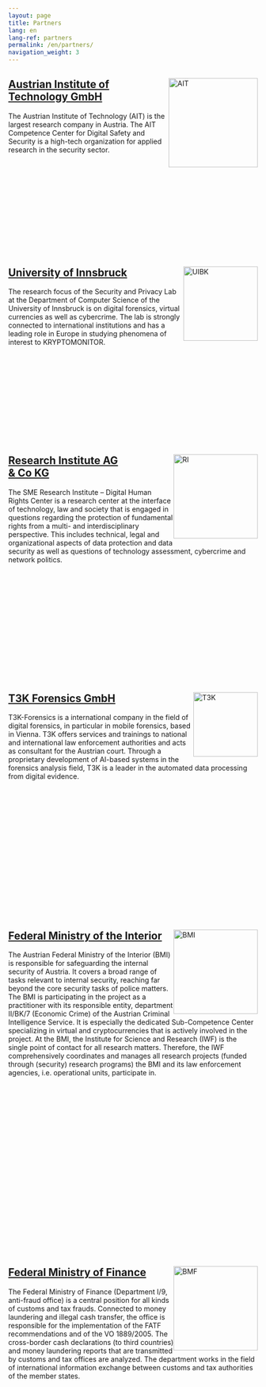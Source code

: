 ```yaml
---
layout: page
title: Partners
lang: en
lang-ref: partners
permalink: /en/partners/
navigation_weight: 3
---
```


<div class="row">
	<div class="col s12 m8 l6">
		<div class = "card-panel"  style="height:350px">
			<img style="float: right;" src="{{ site.url }}/img/ait_logo_ohne_claim_c1_rgb.jpg" alt="AIT" width="180"/>
			<h2><a href="http://www.ait.ac.at">Austrian Institute of Technology GmbH</a></h2>
			The Austrian Institute of Technology (AIT) is the largest research company in Austria. The AIT Competence Center for Digital Safety and Security is a high-tech organization for applied research in the security sector.
	    </div>
	</div>
	<div class="col s12 m8 l6">
		<div class = "card-panel"  style="height:350px">
			<img style="float: right;" src="{{ site.url }}/img/universitaet-innsbruck-logo-rgb-farbe.png" alt="UIBK" width="150"/>
			<h2><a href="http://informationsecurity.uibk.ac.at/">University of Innsbruck</a></h2>
			The research focus of the Security and Privacy Lab at the Department of Computer Science of the University of Innsbruck is on digital forensics, virtual currencies as well as cybercrime. The lab is strongly connected to international institutions and has a leading role in Europe in studying phenomena of interest to KRYPTOMONITOR.
	    </div>
	</div>
</div>
<div class="row">
	<div class="col s12 m8 l6">
		<div class = "card-panel"  style="height:450px">
			<img style="float: right;" src="{{ site.url }}/img/ri.png" alt="RI" width="170"/>
			<h2><a href="https://www.researchinstitute.at/">Research Institute AG <br> & Co KG</a></h2>
			The SME Research Institute – Digital Human Rights Center is a research center at the interface of technology, law and society that is engaged in questions regarding the protection of fundamental rights from a multi- and interdisciplinary perspective. This includes technical, legal and organizational aspects of data protection and data security as well as questions of technology assessment, cybercrime and network politics.	   
			</div>
	</div>
	<div class="col s12 m8 l6">
		<div class = "card-panel"  style="height:450px">
			<img style="float: right;" src="{{ site.url }}/img/t3k.png" alt="T3K" width="130"/>
			<h2><a href="https://www.t3k.ai/">T3K Forensics GmbH</a></h2>
			T3K-Forensics is a international company in the field of digital forensics, in particular in mobile forensics, based in Vienna. T3K offers services and trainings to national and international law enforcement authorities and acts as consultant for the Austrian court. Through a proprietary development of AI-based systems in the forensics analysis field, T3K is a leader in the automated data processing from digital evidence.
	    </div>
	</div>
</div>
<div class="row">
	<div class="col s12 m8 l6">
		<div class = "card-panel"  style="height:650px">
			<img style="float: right;" src="{{ site.url }}/img/2018_BMI_Logo_deutsch_4c.jpg" alt="BMI" width="170"/>
			<h2><a href="https://www.bmi.gv.at/">Federal Ministry of the Interior</a></h2>
			The Austrian Federal Ministry of the Interior (BMI) is responsible for safeguarding the internal security of Austria. It covers a broad range of tasks relevant to internal security, reaching far beyond the core security tasks of police matters. The BMI is participating in the project as a practitioner with its responsible entity, department II/BK/7 (Economic Crime) of the Austrian Criminal Intelligence Service. It is especially the dedicated Sub-Competence Center specializing in virtual and cryptocurrencies that is actively involved in the project. At the BMI, the Institute for Science and Research (IWF) is the single point of contact for all research matters. Therefore, the IWF comprehensively coordinates and manages all research projects (funded through (security) research programs) the BMI and its law enforcement agencies, i.e. operational units, participate in.
	    </div>
	</div>
	<div class="col s12 m8 l6">
		<div class = "card-panel"  style="height:650px">
			<img style="float: right;" src="{{ site.url }}/img/bmf.png" alt="BMF" width="170"/>
			<h2><a href="http://www.bmf.gv.at/">Federal Ministry of Finance</a></h2>
			The Federal Ministry of Finance (Department I/9, anti-fraud office) is a central position for all kinds of customs and tax frauds. Connected to money laundering and illegal cash transfer, the office is responsible for the implementation of the FATF recommendations and of the VO 1889/2005. The cross-border cash declarations (to third countries) and money laundering reports that are transmitted by customs and tax offices are analyzed. The department works in the field of international information exchange between customs and tax authorities of the member states.
	    </div>
	</div>
</div>

